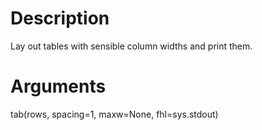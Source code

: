# Description

Lay out tables with sensible column widths and print them.

# Arguments

tab(rows, spacing=1, maxw=None, fhl=sys.stdout)
